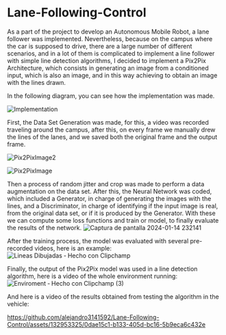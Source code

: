 # Lane-Following-Control

As a part of the project to develop an Autonomous Mobile Robot, a lane follower was implemented. Nevertheless, because on the campus where the car is supposed to drive, there are a large number of different scenarios, and in a lot of them is complicated to implement a  line follower with simple line detection algorithms, I decided to implement a Pix2Pix Architecture, which consists in generating an image from a conditioned input, which is also an image, and in this way achieving to obtain an image with the lines drawn.

In the following diagram, you can see how the implementation was made.


![Implementation](https://github.com/alejandro3141592/Lane-Following-Control/assets/132953325/9d2a5cef-8133-4f11-92e5-b7250c7a3f92)


First, the Data Set Generation was made, for this, a video was recorded traveling around the campus, after this, on every frame we manually drew the lines of the lanes, and we saved both the original frame and the output frame. 

![Pix2PixImage2](https://github.com/alejandro3141592/Lane-Following-Control/assets/132953325/ea04761f-0dfa-46b3-9cec-019eeeec8e4a)

![Pix2PixImage](https://github.com/alejandro3141592/Lane-Following-Control/assets/132953325/d303b43f-2461-49be-b3e6-eeb275c3a0d5)

Then a process of random jitter and crop was made to perform a data augmentation on the data set. After this, the Neural Network was coded, which included a Generator, in charge of generating the images with the lines, and a Discriminator, in charge of identifying if the input image is real, from the original data set, or if it is produced by the Generator. With these we can compute some loss functions and train or model, to finally evaluate the results of the network.
![Captura de pantalla 2024-01-14 232141](https://github.com/alejandro3141592/Lane-Following-Control/assets/132953325/46410cee-f376-4531-96a7-e8924b21e8a5)


After the training process, the model was evaluated with several pre-recorded videos, here is an example:
![Lineas Dibujadas ‐ Hecho con Clipchamp](https://github.com/alejandro3141592/Lane-Following-Control/assets/132953325/67504e5e-9a81-43af-a700-f3a601e6975f)

Finally, the output of the Pix2Pix model was used in a line detection algorithm, here is a video of the whole environment running:
![Enviroment ‐ Hecho con Clipchamp (3)](https://github.com/alejandro3141592/Lane-Following-Control/assets/132953325/ba55ca40-7ca5-4fb2-8aa1-2d96ecc387a2)


And here is a video of the results obtained from testing the algorithm in the vehicle:


https://github.com/alejandro3141592/Lane-Following-Control/assets/132953325/0dae15c1-b133-405d-bc16-5b9eca6c432e


